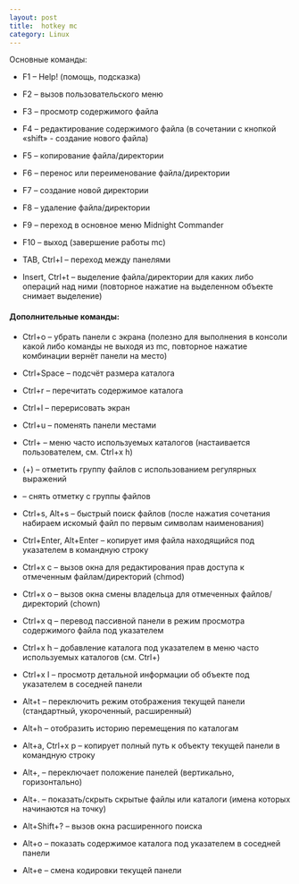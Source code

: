 ```yaml
---
layout: post
title:  hotkey mc
category: Linux
---
```


Основные команды:

- F1 – Help! (помощь, подсказка)

- F2 – вызов пользовательского меню

- F3 – просмотр содержимого файла

- F4 – редактирование содержимого файла (в сочетании с кнопкой «shift» - создание нового файла)

- F5 – копирование файла/директории

- F6 – перенос или переименование файла/директории

- F7 – создание новой директории

- F8 – удаление файла/директории

- F9 – переход в основное меню Midnight Commander

- F10 – выход (завершение работы mc)

- TAB, Ctrl+I – переход между панелями

- Insert,  Ctrl+t – выделение файла/директории для каких либо операций над ними (повторное нажатие 
на выделенном объекте снимает выделение)

#### Дополнительные команды:

- Ctrl+o – убрать панели с экрана (полезно для выполнения в консоли какой либо команды не выходя 
из mc, повторное нажатие комбинации вернёт панели на место)

- Ctrl+Space – подсчёт размера каталога

- Ctrl+r – перечитать содержимое каталога

- Ctrl+l – перерисовать экран

- Ctrl+u – поменять панели местами

- Ctrl+ – меню часто используемых каталогов (настаивается пользователем, см. Ctrl+x h)

- (+) – отметить группу файлов с использованием регулярных выражений

- – снять отметку с группы файлов

- Ctrl+s, Alt+s – быстрый поиск файлов (после нажатия сочетания набираем искомый файл по первым 
символам наименования)

- Ctrl+Enter, Alt+Enter – копирует имя файла находящийся под указателем в командную строку

- Ctrl+x c – вызов окна для редактирования прав доступа к отмеченным файлам/директорий (chmod)

- Ctrl+x o – вызов окна смены владельца для отмеченных файлов/директорий (chown)

- Ctrl+x q – перевод пассивной панели в режим просмотра содержимого файла под указателем

- Ctrl+x h – добавление каталога под указателем в меню часто используемых каталогов (см. Ctrl+)

- Ctrl+x I – просмотр детальной информации об объекте под указателем в соседней панели

- Alt+t – переключить режим отображения текущей панели (стандартный, укороченный, расширенный)

- Alt+h – отобразить историю перемещения по каталогам

- Alt+a, Ctrl+x p – копирует полный путь к объекту текущей панели в командную строку

- Alt+, – переключает положение панелей (вертикально, горизонтально)

- Alt+. – показать/скрыть скрытые файлы или каталоги (имена которых начинаются на точку)

- Alt+Shift+? – вызов окна расширенного поиска

- Alt+o – показать содержимое каталога под указателем в соседней панели

- Alt+e – смена кодировки текущей панели
